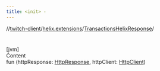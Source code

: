 ```yaml
---
title: <init> -
---
```

//[twitch-client](../../index.md)/[helix.extensions](../index.md)/[TransactionsHelixResponse](index.md)/[<init>](-init-.md)



# <init>  
[jvm]  
Content  
fun [<init>](-init-.md)(httpResponse: [HttpResponse](), httpClient: [HttpClient]())  



